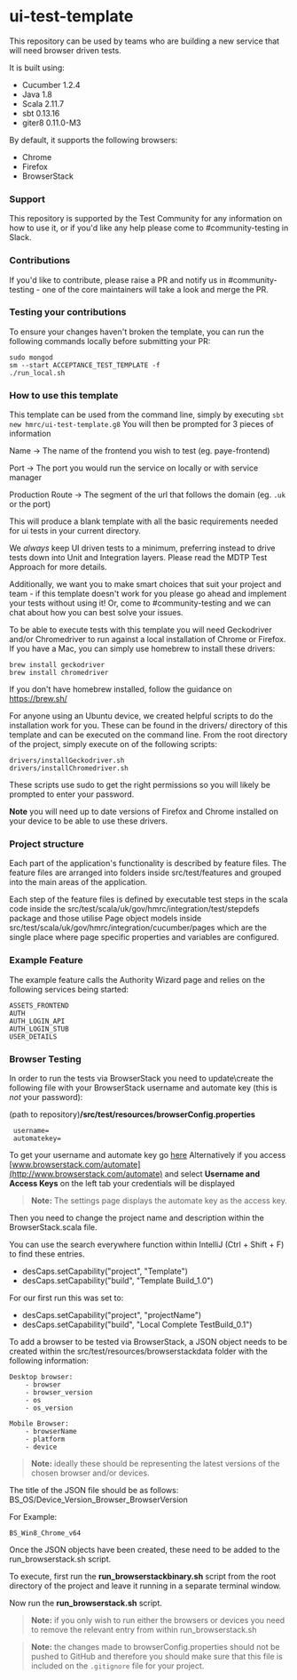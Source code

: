
# ui-test-template

This repository can be used by teams who are building a new service that will need browser driven tests.

It is built using:

* Cucumber 1.2.4
* Java 1.8
* Scala 2.11.7
* sbt 0.13.16
* giter8 0.11.0-M3

By default, it supports the following browsers:

* Chrome
* Firefox
* BrowserStack

### Support
This repository is supported by the Test Community for any information on how to use it, or if you'd like any help please come to #community-testing in Slack.

### Contributions
If you'd like to contribute, please raise a PR and notify us in #community-testing - one of the core maintainers will take a look and merge the PR.

### Testing your contributions
To ensure your changes haven't broken the template, you can run the following commands locally before submitting your PR:

    sudo mongod
    sm --start ACCEPTANCE_TEST_TEMPLATE -f
    ./run_local.sh

### How to use this template
This template can be used from the command line, simply by executing `sbt new hmrc/ui-test-template.g8`
You will then be prompted for 3 pieces of information

Name -> The name of the frontend you wish to test (eg. paye-frontend)

Port -> The port you would run the service on locally or with service manager

Production Route -> The segment of the url that follows the domain (eg. `.uk` or the port)

This will produce a blank template with all the basic requirements needed for ui tests in your current directory.

We _always_ keep UI driven tests to a minimum, preferring instead to drive tests down into Unit and Integration layers. Please read the MDTP Test Approach for more details.

Additionally, we want you to make smart choices that suit your project and team - if this template doesn't work for you please go ahead and implement your tests without using it! Or, come to #community-testing and we can chat about how you can best solve your issues.

To be able to execute tests with this template you will need Geckodriver and/or Chromedriver to run against a local installation of Chrome or Firefox. If you have a Mac, you can simply use homebrew to install these drivers:


    brew install geckodriver
    brew install chromedriver

If you don't have homebrew installed, follow the guidance on https://brew.sh/

For anyone using an Ubuntu device, we created helpful scripts to do the installation work for you. These can be found in the drivers/ directory of this template and can be executed on the command line. From the root directory of the project, simply execute on of the following scripts:


    drivers/installGeckodriver.sh
    drivers/installChromedriver.sh


These scripts use sudo to get the right permissions so you will likely be prompted to enter your password.

**Note** you will need up to date versions of Firefox and Chrome installed on your device to be able to use these drivers.

###  Project structure
Each part of the application's functionality is described by feature files. The feature files are arranged into folders inside src/test/features and grouped into the main areas of the application.

Each step of the feature files is defined by executable test steps in the scala code inside the src/test/scala/uk/gov/hmrc/integration/test/stepdefs package and those utilise Page object models inside src/test/scala/uk/gov/hmrc/integration/cucumber/pages which are the single place where page specific properties and variables are configured.

###  Example Feature
The example feature calls the Authority Wizard page and relies on the following services being started:

    ASSETS_FRONTEND
    AUTH
    AUTH_LOGIN_API
    AUTH_LOGIN_STUB
    USER_DETAILS

### Browser Testing
In order to run the tests via BrowserStack you need to update\create the following file with your BrowserStack username and automate key (this is _not_ your password):

(path to repository)**/src/test/resources/browserConfig.properties**

     username=
     automatekey=

To get your username and automate key go [here](https://www.browserstack.com/accounts/settings)
Alternatively if you access [www.browserstack.com/automate](http://www.browserstack.com/automate) and select **Username and Access Keys** on the left tab your credentials will be displayed

>**Note:** The settings page displays the automate key as the access key.

Then you need to change the project name and description within the BrowserStack.scala file.

You can use the search everywhere function within IntelliJ (Ctrl + Shift + F) to find these entries.
 - desCaps.setCapability("project", "Template")
 - desCaps.setCapability("build", "Template Build_1.0")

For our first run this was set to:
 - desCaps.setCapability("project", "projectName")
 - desCaps.setCapability("build", "Local Complete TestBuild_0.1")

To add a browser to be tested via BrowserStack, a JSON object needs to be created within the src/test/resources/browserstackdata folder with the following information:

    Desktop browser:
        - browser
        - browser_version
        - os
        - os_version

    Mobile Browser:
        - browserName
        - platform
        - device

> **Note:** ideally these should be representing the latest versions of the chosen browser and/or devices.

The title of the JSON file should be as follows:
BS_OS/Device_Version_Browser_BrowserVersion

For Example:

    BS_Win8_Chrome_v64

Once the JSON objects have been created, these need to be added to the run_browserstack.sh script.

To execute, first run the **run_browserstackbinary.sh** script from the root directory of the project and leave it running in a separate terminal window.

Now run the **run_browserstack.sh** script.

>**Note:** if you only wish to run either the browsers or devices you need to remove the relevant entry from within run_browserstack.sh

>**Note:** the changes made to browserConfig.properties should not be pushed to GitHub and therefore you should make sure that this file is included on the `.gitignore` file for your project.

